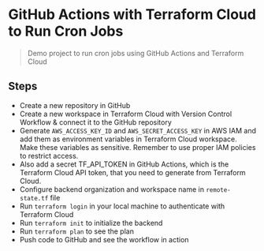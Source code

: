 # GitHub Actions with Terraform Cloud to Run Cron Jobs

> Demo project to run cron jobs using GitHub Actions and Terraform Cloud

## Steps
- Create a new repository in GitHub
- Create a new workspace in Terraform Cloud with Version Control Workflow & connect it to the GitHub repository
- Generate `AWS_ACCESS_KEY_ID` and `AWS_SECRET_ACCESS_KEY` in AWS IAM and add them as environment variables in Terraform 
Cloud workspace. Make these variables as sensitive. Remember to use proper IAM policies to restrict access.
- Also add a secret TF_API_TOKEN in GitHub Actions, which is the Terraform Cloud API token, that you need to generate
from Terraform Cloud.
- Configure backend organization and workspace name in `remote-state.tf` file
- Run `terraform login` in your local machine to authenticate with Terraform Cloud
- Run `terraform init` to initialize the backend
- Run `terraform plan` to see the plan
- Push code to GitHub and see the workflow in action
